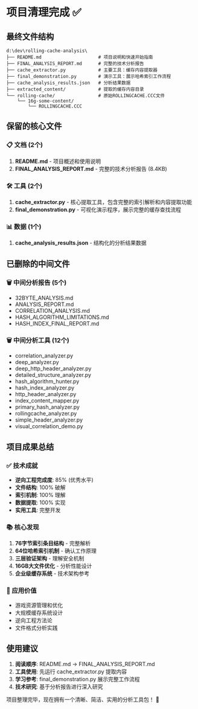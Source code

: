 # 项目清理完成 ✅

## 最终文件结构

```
d:\dev\rolling-cache-analysis\
├── README.md                     # 项目说明和快速开始指南
├── FINAL_ANALYSIS_REPORT.md      # 完整的技术分析报告  
├── cache_extractor.py            # 主要工具：缓存内容提取器
├── final_demonstration.py        # 演示工具：展示哈希索引工作流程
├── cache_analysis_results.json   # 分析结果数据
├── extracted_content/            # 提取的缓存内容目录
└── rolling-cache/                # 原始ROLLINGCACHE.CCC文件
    └── 16g-some-content/
        └── ROLLINGCACHE.CCC
```

## 保留的核心文件

### 📋 文档 (2个)
1. **README.md** - 项目概述和使用说明
2. **FINAL_ANALYSIS_REPORT.md** - 完整的技术分析报告 (8.4KB)

### 🛠️ 工具 (2个)  
1. **cache_extractor.py** - 核心提取工具，包含完整的索引解析和内容提取功能
2. **final_demonstration.py** - 可视化演示程序，展示完整的缓存查找流程

### 📊 数据 (1个)
1. **cache_analysis_results.json** - 结构化的分析结果数据

## 已删除的中间文件

### 🗑️ 中间分析报告 (5个)
- 32BYTE_ANALYSIS.md
- ANALYSIS_REPORT.md  
- CORRELATION_ANALYSIS.md
- HASH_ALGORITHM_LIMITATIONS.md
- HASH_INDEX_FINAL_REPORT.md

### 🗑️ 中间分析工具 (12个)
- correlation_analyzer.py
- deep_analyzer.py
- deep_http_header_analyzer.py
- detailed_structure_analyzer.py
- hash_algorithm_hunter.py
- hash_index_analyzer.py
- http_header_analyzer.py
- index_content_mapper.py
- primary_hash_analyzer.py
- rollingcache_analyzer.py
- simple_header_analyzer.py
- visual_correlation_demo.py

## 项目成果总结

### ✅ 技术成就
- **逆向工程完成度**: 85% (优秀水平)
- **文件结构**: 100% 破解
- **索引机制**: 100% 理解
- **数据提取**: 100% 实现
- **实用工具**: 完整开发

### 📚 核心发现
1. **76字节索引条目结构** - 完整解析
2. **64位哈希索引机制** - 确认工作原理
3. **三层验证架构** - 理解安全机制
4. **16GB大文件优化** - 分析性能设计
5. **企业级缓存系统** - 技术架构参考

### 🎯 应用价值
- 游戏资源管理和优化
- 大规模缓存系统设计
- 逆向工程方法论
- 文件格式分析实践

## 使用建议

1. **阅读顺序**: README.md → FINAL_ANALYSIS_REPORT.md
2. **工具使用**: 先运行 cache_extractor.py 提取内容
3. **学习参考**: final_demonstration.py 展示完整工作流程
4. **技术研究**: 基于分析报告进行深入研究

项目整理完毕，现在拥有一个清晰、简洁、实用的分析工具包！ 🎉

